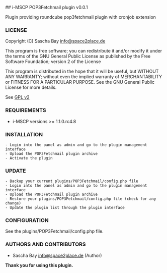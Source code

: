 ## i-MSCP POP3Fetchmail plugin v0.0.1

Plugin providing roundcube pop3fetchmail plugin with cronjob extension

### LICENSE

Copyright (C) Sascha Bay <info@space2place.de>

This program is free software; you can redistribute it and/or modify
it under the terms of the GNU General Public License as published by
the Free Software Foundation; version 2 of the License

This program is distributed in the hope that it will be useful,
but WITHOUT ANY WARRANTY; without even the implied warranty of
MERCHANTABILITY or FITNESS FOR A PARTICULAR PURPOSE.  See the
GNU General Public License for more details.

See [GPL v2](http://www.gnu.org/licenses/gpl-2.0.html "GPL v2")

### REQUIREMENTS

 - i-MSCP versions >= 1.1.0.rc4.8

### INSTALLATION

	- Login into the panel as admin and go to the plugin management interface
	- Upload the POP3Fetchmail plugin archive
	- Activate the plugin

### UPDATE

	- Backup your current plugins/POP3Fetchmail/config.php file
	- Login into the panel as admin and go to the plugin management interface
	- Upload the POP3Fetchmail plugin archive
	- Restore your plugins/POP3Fetchmail/config.php file (check for any change)
	- Update the plugin list through the plugin interface

### CONFIGURATION

 See the plugins/POP3Fetchmail/config.php file.

### AUTHORS AND CONTRIBUTORS

 * Sascha Bay <info@space2place.de> (Author)

**Thank you for using this plugin.**
